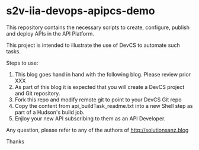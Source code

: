 # s2v-iia-devops-apipcs-demo
This repository contains the necessary scripts to create, configure, publish and deploy APIs in the API Platform.

This project is intended to illustrate the use of DevCS to automate such tasks.

Steps to use:

1. This blog goes hand in hand with the following blog. Please review prior XXX
2. As part of this blog it is expected that you will create a DevCS project and Git repository.
3. Fork this repo and modify remote git to point to your DevCS Git repo
4. Copy the content from api_buildTask_readme.txt into a new Shell step as part of a Hudson's build job.
5. Enjloy your new API subscribing to them as an API Developer.

Any question, please refer to any of the authors of http://solutionsanz.blog

Thanks
